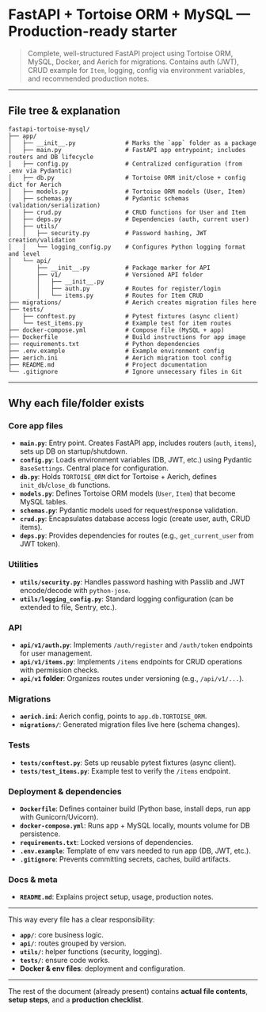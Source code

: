 # FastAPI + Tortoise ORM + MySQL — Production-ready starter

> Complete, well-structured FastAPI project using Tortoise ORM, MySQL, Docker, and Aerich for migrations. Contains auth (JWT), CRUD example for `Item`, logging, config via environment variables, and recommended production notes.

---

## File tree & explanation

```
fastapi-tortoise-mysql/
├── app/
│   ├── __init__.py              # Marks the `app` folder as a package
│   ├── main.py                  # FastAPI app entrypoint; includes routers and DB lifecycle
│   ├── config.py                # Centralized configuration (from .env via Pydantic)
│   ├── db.py                    # Tortoise ORM init/close + config dict for Aerich
│   ├── models.py                # Tortoise ORM models (User, Item)
│   ├── schemas.py               # Pydantic schemas (validation/serialization)
│   ├── crud.py                  # CRUD functions for User and Item
│   ├── deps.py                  # Dependencies (auth, current user)
│   ├── utils/
│   │   ├── security.py          # Password hashing, JWT creation/validation
│   │   └── logging_config.py    # Configures Python logging format and level
│   └── api/
│       ├── __init__.py          # Package marker for API
│       ├── v1/                  # Versioned API folder
│       │   ├── __init__.py
│       │   ├── auth.py          # Routes for register/login
│       │   └── items.py         # Routes for Item CRUD
├── migrations/                  # Aerich creates migration files here
├── tests/
│   ├── conftest.py              # Pytest fixtures (async client)
│   └── test_items.py            # Example test for item routes
├── docker-compose.yml           # Compose file (MySQL + app)
├── Dockerfile                   # Build instructions for app image
├── requirements.txt             # Python dependencies
├── .env.example                 # Example environment config
├── aerich.ini                   # Aerich migration tool config
├── README.md                    # Project documentation
└── .gitignore                   # Ignore unnecessary files in Git
```

---

## Why each file/folder exists

### **Core app files**
- **`main.py`**: Entry point. Creates FastAPI app, includes routers (`auth`, `items`), sets up DB on startup/shutdown.
- **`config.py`**: Loads environment variables (DB, JWT, etc.) using Pydantic `BaseSettings`. Central place for configuration.
- **`db.py`**: Holds `TORTOISE_ORM` dict for Tortoise + Aerich, defines `init_db`/`close_db` functions.
- **`models.py`**: Defines Tortoise ORM models (`User`, `Item`) that become MySQL tables.
- **`schemas.py`**: Pydantic models used for request/response validation.
- **`crud.py`**: Encapsulates database access logic (create user, auth, CRUD items).
- **`deps.py`**: Provides dependencies for routes (e.g., `get_current_user` from JWT token).

### **Utilities**
- **`utils/security.py`**: Handles password hashing with Passlib and JWT encode/decode with `python-jose`.
- **`utils/logging_config.py`**: Standard logging configuration (can be extended to file, Sentry, etc.).

### **API**
- **`api/v1/auth.py`**: Implements `/auth/register` and `/auth/token` endpoints for user management.
- **`api/v1/items.py`**: Implements `/items` endpoints for CRUD operations with permission checks.
- **`api/v1` folder**: Organizes routes under versioning (e.g., `/api/v1/...`).

### **Migrations**
- **`aerich.ini`**: Aerich config, points to `app.db.TORTOISE_ORM`.
- **`migrations/`**: Generated migration files live here (schema changes).

### **Tests**
- **`tests/conftest.py`**: Sets up reusable pytest fixtures (async client).
- **`tests/test_items.py`**: Example test to verify the `/items` endpoint.

### **Deployment & dependencies**
- **`Dockerfile`**: Defines container build (Python base, install deps, run app with Gunicorn/Uvicorn).
- **`docker-compose.yml`**: Runs app + MySQL locally, mounts volume for DB persistence.
- **`requirements.txt`**: Locked versions of dependencies.
- **`.env.example`**: Template of env vars needed to run app (DB, JWT, etc.).
- **`.gitignore`**: Prevents committing secrets, caches, build artifacts.

### **Docs & meta**
- **`README.md`**: Explains project setup, usage, production notes.

---

This way every file has a clear responsibility:
- **`app/`**: core business logic.
- **`api/`**: routes grouped by version.
- **`utils/`**: helper functions (security, logging).
- **`tests/`**: ensure code works.
- **Docker & env files**: deployment and configuration.

---

The rest of the document (already present) contains **actual file contents**, **setup steps**, and a **production checklist**.

